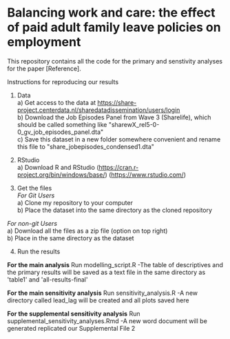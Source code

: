 # Balancing work and care: the effect of paid adult family leave policies on employment 

This repository contains all the code for the primary and senstivity analyses for the paper [Reference].

Instructions for reproducing our results  
1. Data  
a) Get access to the data at https://share-project.centerdata.nl/sharedatadissemination/users/login  
b) Download the Job Episodes Panel from Wave 3 (Sharelife), which should be called something like "sharewX_rel5-0-0_gv_job_episodes_panel.dta"  
c) Save this dataset in a new folder somewhere convenient and rename this file to "share_jobepisodes_condensed1.dta"  

2. RStudio  
a) Download R and RStudio (https://cran.r-project.org/bin/windows/base/) (https://www.rstudio.com/)  

3. Get the files  
*For Git Users*  
a) Clone my repository to your computer  
b) Place the dataset into the same directory as the cloned repository  

*For non-git Users*  
a) Download all the files as a zip file (option on top right)  
b) Place in the same directory as the dataset  

4. Run the results

**For the main analysis**
Run modelling_script.R
-The table of descriptives and the primary results will be saved as a text file in the same directory as 'table1' and 'all-results-final'

**For the main sensitivity analysis**
Run sensitivity_analysis.R
-A new directory called lead_lag will be created and all plots saved here

**For the supplemental sensitivity analysis**
Run supplemental_sensitivity_analyses.Rmd
-A new word document will be generated replicated our Supplemental File 2

